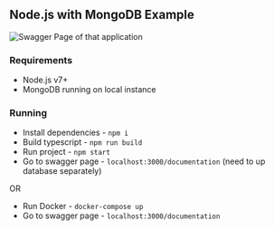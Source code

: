 ## Node.js with MongoDB Example

<img src=https://i.imgur.com/NthPecA.png alt='Swagger Page of that application' title='Swagger Page of that application'/>

### Requirements

* Node.js v7+
* MongoDB running on local instance

### Running

* Install dependencies - `npm i`
* Build typescript - `npm run build`
* Run project - `npm start`
* Go to swagger page - `localhost:3000/documentation` (need to up database separately)

OR

* Run Docker - `docker-compose up`
* Go to swagger page - `localhost:3000/documentation`
